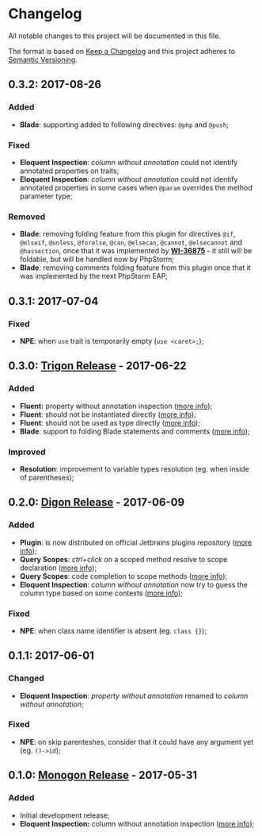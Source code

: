 # Changelog

All notable changes to this project will be documented in this file.

The format is based on [Keep a Changelog](http://keepachangelog.com/)
and this project adheres to [Semantic Versioning](http://semver.org/).

## 0.3.2: 2017-08-26

### Added

* **Blade**: supporting added to following directives: `@php` and `@push`;

### Fixed

* **Eloquent Inspection**: *column without annotation* could not identify annotated properties on traits;
* **Eloquent Inspection**: *column without annotation* could not identify annotated properties in some cases when `@param` overrides the method parameter type;

### Removed

* **Blade**: removing folding feature from this plugin for directives `@if`, `@elseif`, `@unless`, `@forelse`, `@can`, `@elsecan`, `@cannot`, `@elsecannot` and `@hassection`, once that it was implemented by [**WI-36875**](https://youtrack.jetbrains.com/issue/WI-36875) - it still will be foldable, but will be handled now by PhpStorm;
* **Blade**: removing comments folding feature from this plugin once that it was implemented by the next PhpStorm EAP;

## 0.3.1: 2017-07-04

### Fixed

* **NPE**: when `use` trait is temporarily empty (`use <caret>;`);

## 0.3.0: [Trigon Release](https://github.com/rentalhost/laravel-insight/releases/tag/0.3.0) - 2017-06-22

### Added

* **Fluent:** property without annotation inspection ([more info](https://github.com/rentalhost/laravel-insight/wiki/Inspections#fluent-property-without-annotation));
* **Fluent**: should not be instantiated directly ([more info](https://github.com/rentalhost/laravel-insight/wiki/Inspections#fluent-should-not-be-instantiated-directly));
* **Fluent**: should not be used as type directly ([more info](https://github.com/rentalhost/laravel-insight/wiki/Inspections#fluent-should-not-be-used-as-type-directly));
* **Blade**: support to folding Blade statements and comments ([more info](https://github.com/rentalhost/laravel-insight/wiki/Auxiliary-Features#blade-folding-support));

### Improved

* **Resolution**: improvement to variable types resolution (eg. when inside of parentheses);

## 0.2.0: [Digon Release](https://github.com/rentalhost/laravel-insight/releases/tag/0.2.0) - 2017-06-09

### Added

* **Plugin**: is now distributed on official Jetbrains plugins repository ([more info](https://plugins.jetbrains.com/plugin/9730-laravel-insight));
* **Query Scopes**: *ctrl+click* on a scoped method resolve to scope declaration ([more info](https://github.com/rentalhost/laravel-insight/wiki/Auxiliary-Features#eloquent-query-scopes-support));
* **Query Scopes**: code completion to scope methods ([more info](https://github.com/rentalhost/laravel-insight/wiki/Auxiliary-Features#eloquent-query-scopes-support));
* **Eloquent Inspection**: *column without annotation* now try to guess the column type based on some contexts ([more info](https://github.com/rentalhost/laravel-insight/wiki/Inspections#eloquent-column-without-annotation));

### Fixed

* **NPE**: when class name identifier is absent (eg. `class {}`);

## 0.1.1: 2017-06-01

### Changed

* **Eloquent Inspection**: *property without annotation* renamed to *column without annotation*;

### Fixed

* **NPE**: on skip parenteshes, consider that it could have any argument yet (eg. `()->id`);

## 0.1.0: [Monogon Release](https://github.com/rentalhost/laravel-insight/releases/tag/0.1.0) - 2017-05-31

### Added

* Initial development release;
* **Eloquent Inspection:** column without annotation inspection ([more info](https://github.com/rentalhost/laravel-insight/wiki/Inspections#eloquent-column-without-annotation));

